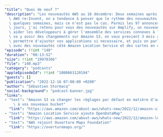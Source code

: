 ```yaml
---
"title": "Quoi de neuf ?"
"description": "Les nouveautés AWS au 16 décembre: Deux semaines après la conférence\
  \ AWS re:Invent, on a tendance à penser que le rythme des nouveautés AWS va ralentir\
  \ quelques semaines, mais ce n'est pas le cas. Parmis les 97 annonces des 15 derniers\
  \ jours, j'ai retenu pour vous des nouveautés sur Amplify, un nouveau service pour\
  \ aider les développeurs à gérer l'emsemble des services connexes à leur code. Il\
  \ va y avoir des changements sur Amazon S3, on vous previent 3 mois avant pour vous\
  \ permettre d'ajuster vos applications si necessaire, et puis on parlera cartographie\
  \ avec des nouveautés côté Amazon Location Service et des cartes en open-source."
"episode": !!int "140"
"duration": "00:13:52"
"size": !!int "19978366"
"file": "140.mp3"
"category": "podcasts"
"appleEpisodeId": !!int "1000663120194"
"guests": []
"publication": "2022-12-16 07:00:00 +0200"
"author": "Sébastien Stormacq"
"social-background": "podcast-banner.jpg"
"links":
- "text": "Amazon S3 va changer les règlages par défaut en matière d'accès public\
    \ à vos nouveaux bucket"
  "link": "https://aws.amazon.com/about-aws/whats-new/2022/12/amazon-s3-automatically-enable-block-public-access-disable-access-control-lists-buckets-april-2023/"
- "text": "Amazon Location Service ajoute OpenDataMap"
  "link": "https://aws.amazon.com/about-aws/whats-new/2022/12/amazon-location-service-open-data-maps-preview/"
- "text": "AWS rejoint Ouverture Maps Foundation"
  "link": "https://overturemaps.org/"
---
```


